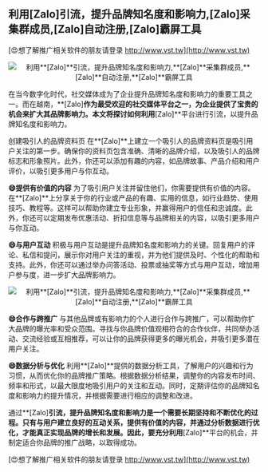 ## **利用**[Zalo]**引流，提升品牌知名度和影响力,**[Zalo]**采集群成员,**[Zalo]**自动注册,**[Zalo]**霸屏工具**

[😍想了解推广相关软件的朋友请登录 http://www.vst.tw](http://www.vst.tw)

 <center><img src="https://vst.tw/MP4/tuiguang/png/7.png" alt="利用**[Zalo]**引流，提升品牌知名度和影响力,**[Zalo]**采集群成员,**[Zalo]**自动注册,**[Zalo]**霸屏工具"></center>

在当今数字化时代，社交媒体成为了企业提升品牌知名度和影响力的重要工具之一。而在越南，**[Zalo]**作为最受欢迎的社交媒体平台之一，为企业提供了宝贵的机会来扩大其品牌影响力。本文将探讨如何利用**[Zalo]**平台进行引流，以提升品牌知名度和影响力。

创建吸引人的品牌资料页
在**[Zalo]**上建立一个吸引人的品牌资料页是吸引用户关注的第一步。确保你的资料页包含准确、清晰的品牌介绍，以及吸引人的品牌标志和形象照片。此外，你还可以添加有趣的内容，如品牌故事、产品介绍和用户评价，以吸引更多用户与你互动。

**😄提供有价值的内容**
为了吸引用户关注并留住他们，你需要提供有价值的内容。在**[Zalo]**上分享关于你的行业或产品的有趣、实用的信息，如行业趋势、使用技巧、教程等。这样可以帮助你建立专业形象，并赢得用户的信任和忠诚度。此外，你还可以定期发布优惠活动、折扣信息等与品牌相关的内容，以吸引更多用户与你互动。

**😄与用户互动**
积极与用户互动是提升品牌知名度和影响力的关键。回复用户的评论、私信和提问，展示你对用户关注的重视，并为他们提供及时、个性化的帮助和支持。此外，你还可以通过举办问答活动、投票或抽奖等方式与用户互动，增加用户参与度，进一步扩大品牌影响力。

 <center><img src="https://vst.tw/MP4/tuiguang/png/4.png" alt="利用**[Zalo]**引流，提升品牌知名度和影响力,**[Zalo]**采集群成员,**[Zalo]**自动注册,**[Zalo]**霸屏工具"></center>

**😄合作与跨推广**
与其他品牌或有影响力的个人进行合作与跨推广，可以帮助你扩大品牌的曝光率和受众范围。寻找与你品牌价值观相符合的合作伙伴，共同举办活动、交流经验或互相推荐，可以让你的品牌获得更多的曝光机会，并吸引更多潜在用户关注。

**😄数据分析与优化**
利用**[Zalo]**提供的数据分析工具，了解用户的兴趣和行为习惯，从而优化你的品牌推广策略。根据数据分析结果，调整你的内容发布时间、频率和形式，以最大限度地吸引用户的关注和互动。同时，定期评估你的品牌知名度和影响力的提升情况，并根据需要进行相应的调整和改进。

通过**[Zalo]**引流，提升品牌知名度和影响力是一个需要长期坚持和不断优化的过程。只有与用户建立良好的互动关系，提供有价值的内容，并通过分析数据进行优化，才能真正实现品牌的增长和发展。因此，要充分利用**[Zalo]**平台的机会，并制定适合你品牌的推广战略，以取得成功。

[😍想了解推广相关软件的朋友请登录 http://www.vst.tw](http://www.vst.tw)



